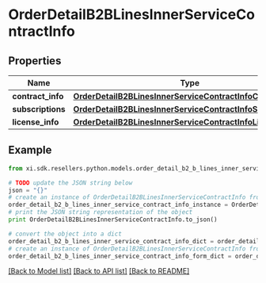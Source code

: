 # OrderDetailB2BLinesInnerServiceContractInfo


## Properties

Name | Type | Description | Notes
------------ | ------------- | ------------- | -------------
**contract_info** | [**OrderDetailB2BLinesInnerServiceContractInfoContractInfo**](OrderDetailB2BLinesInnerServiceContractInfoContractInfo.md) |  | [optional] 
**subscriptions** | [**OrderDetailB2BLinesInnerServiceContractInfoSubscriptions**](OrderDetailB2BLinesInnerServiceContractInfoSubscriptions.md) |  | [optional] 
**license_info** | [**OrderDetailB2BLinesInnerServiceContractInfoLicenseInfo**](OrderDetailB2BLinesInnerServiceContractInfoLicenseInfo.md) |  | [optional] 

## Example

```python
from xi.sdk.resellers.python.models.order_detail_b2_b_lines_inner_service_contract_info import OrderDetailB2BLinesInnerServiceContractInfo

# TODO update the JSON string below
json = "{}"
# create an instance of OrderDetailB2BLinesInnerServiceContractInfo from a JSON string
order_detail_b2_b_lines_inner_service_contract_info_instance = OrderDetailB2BLinesInnerServiceContractInfo.from_json(json)
# print the JSON string representation of the object
print OrderDetailB2BLinesInnerServiceContractInfo.to_json()

# convert the object into a dict
order_detail_b2_b_lines_inner_service_contract_info_dict = order_detail_b2_b_lines_inner_service_contract_info_instance.to_dict()
# create an instance of OrderDetailB2BLinesInnerServiceContractInfo from a dict
order_detail_b2_b_lines_inner_service_contract_info_form_dict = order_detail_b2_b_lines_inner_service_contract_info.from_dict(order_detail_b2_b_lines_inner_service_contract_info_dict)
```
[[Back to Model list]](../README.md#documentation-for-models) [[Back to API list]](../README.md#documentation-for-api-endpoints) [[Back to README]](../README.md)


